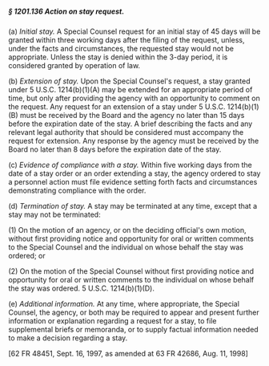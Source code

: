 ##### § 1201.136 Action on stay request. #####

(a) *Initial stay.* A Special Counsel request for an initial stay of 45 days will be granted within three working days after the filing of the request, unless, under the facts and circumstances, the requested stay would not be appropriate. Unless the stay is denied within the 3-day period, it is considered granted by operation of law.

(b) *Extension of stay.* Upon the Special Counsel's request, a stay granted under 5 U.S.C. 1214(b)(1)(A) may be extended for an appropriate period of time, but only after providing the agency with an opportunity to comment on the request. Any request for an extension of a stay under 5 U.S.C. 1214(b)(1)(B) must be received by the Board and the agency no later than 15 days before the expiration date of the stay. A brief describing the facts and any relevant legal authority that should be considered must accompany the request for extension. Any response by the agency must be received by the Board no later than 8 days before the expiration date of the stay.

(c) *Evidence of compliance with a stay.* Within five working days from the date of a stay order or an order extending a stay, the agency ordered to stay a personnel action must file evidence setting forth facts and circumstances demonstrating compliance with the order.

(d) *Termination of stay.* A stay may be terminated at any time, except that a stay may not be terminated:

(1) On the motion of an agency, or on the deciding official's own motion, without first providing notice and opportunity for oral or written comments to the Special Counsel and the individual on whose behalf the stay was ordered; or

(2) On the motion of the Special Counsel without first providing notice and opportunity for oral or written comments to the individual on whose behalf the stay was ordered. 5 U.S.C. 1214(b)(1)(D).

(e) *Additional information.* At any time, where appropriate, the Special Counsel, the agency, or both may be required to appear and present further information or explanation regarding a request for a stay, to file supplemental briefs or memoranda, or to supply factual information needed to make a decision regarding a stay.

[62 FR 48451, Sept. 16, 1997, as amended at 63 FR 42686, Aug. 11, 1998]